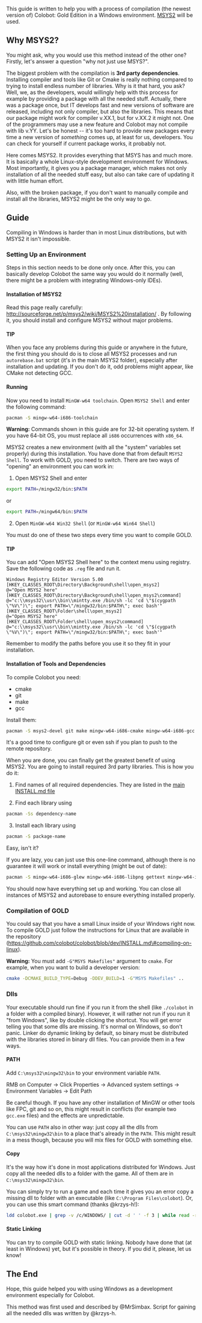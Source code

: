 This guide is written to help you with a process of compilation (the newest version of) Colobot: Gold Edition in a Windows environment. [MSYS2](http://sourceforge.net/projects/msys2/) will be used.

Why MSYS2?
----------

You might ask, why you would use this method instead of the other one? Firstly, let's answer a question "why not just use MSYS?".

The biggest problem with the compilation is **3rd party dependencies**. Installing compiler and tools like Git or Cmake is really nothing compared to trying to install endless number of libraries. Why is it that hard, you ask? Well, we, as the developers, would willingly help with this process for example by providing a package with all the needed stuff. Actually, there was a package once, but IT develops fast and new versions of software are released, including not only compiler, but also the libraries. This means that our package might work for compiler v.XX.1, but for v.XX.2 it might not. One of the programmers may use a new feature and Colobot may not compile with lib v.YY. Let's be honest -- it's too hard to provide new packages every time a new version of *something* comes up, at least for us, developers. You can check for yourself if current package works, it probably not.

Here comes MSYS2. It provides everything that MSYS has and much more. It is basically a whole Linux-style development environment for Windows. Most importantly, it gives you a package manager, which makes not only installation of all the needed stuff easy, but also can take care of updating it with little human effort.

Also, with the broken package, if you don't want to manually compile and install all the libraries, MSYS2 might be the only way to go.

Guide
-----

Compiling in Windows is harder than in most Linux distributions, but with MSYS2 it isn't impossible.

### Setting Up an Environment

Steps in this section needs to be done only once. After this, you can basically develop Colobot the same way you would do it normally (well, there might be a problem with integrating Windows-only IDEs).

#### Installation of MSYS2

Read this page really carefully: <http://sourceforge.net/p/msys2/wiki/MSYS2%20installation/> . By following it, you should install and configure MSYS2 without major problems.

#### TIP
When you face any problems during this guide or anywhere in the future, the first thing you should do is to close all MSYS2 processes and run `autorebase.bat` script (it's in the main MSYS2 folder), especially after installation and updating. If you don't do it, odd problems might appear, like CMake not detecting GCC.

#### Running

Now you need to install `MinGW-w64 toolchain`. Open `MSYS2 Shell` and enter the following command:

```sh
pacman -S mingw-w64-i686-toolchain
```

**Warning:** Commands shown in this guide are for 32-bit operating system. If you have 64-bit OS, you must replace all `i686` occurrences with `x86_64`.

MSYS2 creates a new environment (with all the "system" variables set properly) during this installation. You have done that from default `MSYS2 Shell`. To work with GOLD, you need to switch. There are two ways of "opening" an environment you can work in:

1. Open MSYS2 Shell and enter

```sh
export PATH=/mingw32/bin:$PATH
```

or

```sh
export PATH=/mingw64/bin:$PATH
```

2. Open `MinGW-w64 Win32 Shell` (or `MinGW-w64 Win64 Shell`)

You must do one of these two steps every time you want to compile GOLD.

#### TIP
You can add "Open MSYS2 Shell here" to the context menu using registry. Save the following code as `.reg` file and run it.

```
Windows Registry Editor Version 5.00
[HKEY_CLASSES_ROOT\Directory\Background\shell\open_msys2]
@="Open MSYS2 here"
[HKEY_CLASSES_ROOT\Directory\Background\shell\open_msys2\command]
@="c:\\msys32\\usr\\bin\\mintty.exe /bin/sh -lc 'cd \"$(cygpath \"%V\")\"; export PATH=\"/mingw32/bin:$PATH\"; exec bash'"
[HKEY_CLASSES_ROOT\Folder\shell\open_msys2]
@="Open MSYS2 here"
[HKEY_CLASSES_ROOT\Folder\shell\open_msys2\command]
@="c:\\msys32\\usr\\bin\\mintty.exe /bin/sh -lc 'cd \"$(cygpath \"%V\")\"; export PATH=\"/mingw32/bin:$PATH\"; exec bash'"
```

Remember to modify the paths before you use it so they fit in your installation.

#### Installation of Tools and Dependencies

To compile Colobot you need:

- cmake
- git
- make
- gcc

Install them:

```sh
pacman -S msys2-devel git make mingw-w64-i686-cmake mingw-w64-i686-gcc
```

It's a good time to configure git or even ssh if you plan to push to the remote repository.

When you are done, you can finally get the greatest benefit of using MSYS2. You are going to install required 3rd party libraries. This is how you do it:

1. Find names of all required dependencies. They are listed in the [main INSTALL.md file](INSTALL.md#compiling-on-linux)

2. Find each library using

```sh
pacman -Ss dependency-name
```

3. Install each library using

```sh
pacman -S package-name
```

Easy, isn't it?

If you are lazy, you can just use this one-line command, although there is no guarantee it will work or install everything (might be out of date):

```sh
pacman -S mingw-w64-i686-glew mingw-w64-i686-libpng gettext mingw-w64-i686-gettext mingw-w64-i686-libpng mingw-w64-i686-libsndfile mingw-w64-i686-libvorbis mingw-w64-i686-libogg mingw-w64-i686-openal mingw-w64_i686-physfs mingw-w64-i686-SDL2 mingw-w64-i686-SDL2_image mingw-w64-i686-SDL2_ttf mingw-w64-i686-glm
```

You should now have everything set up and working. You can close all instances of MSYS2 and autorebase to ensure everything installed properly.

### Compilation of GOLD

You could say that you have a small Linux inside of your Windows right now. To compile GOLD just follow the instructions for Linux that are available in the repository (https://github.com/colobot/colobot/blob/dev/INSTALL.md\#compiling-on-linux).

**Warning:** You must add `-G"MSYS Makefiles"` argument to `cmake`. For example, when you want to build a developer version:

```sh
cmake -DCMAKE_BUILD_TYPE=Debug -DDEV_BUILD=1 -G"MSYS Makefiles" ..
```

### Dlls

Your executable should run fine if you run it from the shell (like `./colobot` in a folder with a compiled binary). However, it will rather not run if you run it "from Windows", like by double clicking the shortcut. You will get error telling you that some dlls are missing. It's normal on Windows, so don't panic. Linker do dynamic linking by default, so binary must be distributed with the libraries stored in binary dll files. You can provide them in a few ways.

#### PATH

Add `C:\msys32\mingw32\bin` to your environment variable `PATH`.

RMB on Computer -&gt; Click Properties -&gt; Advanced system settings -&gt; Environment Variables -&gt; Edit Path

Be careful though. If you have any other installation of MinGW or other tools like FPC, git and so on, this might result in conflicts (for example two `gcc.exe` files) and the effects are unpredictable.

You can use `PATH` also in other way: just copy all the dlls from `C:\msys32\mingw32\bin` to a place that's already in the `PATH`. This might result in a mess though, because you will mix files for GOLD with something else.

#### Copy

It's the way how it's done in most applications distributed for Windows. Just copy all the needed dlls to a folder with the game. All of them are in `C:\msys32\mingw32\bin`.

You can simply try to run a game and each time it gives you an error copy a missing dll to folder with an executable (like `C:\Program Files\colobot`). Or, you can use this smart command (thanks @krzys-h!):

```sh
ldd colobot.exe | grep -v /c/WINDOWS/ | cut -d ' ' -f 3 | while read -r line; do cp $line /c/path/to/the/game; done
```

#### Static Linking

You can try to compile GOLD with static linking. Nobody have done that (at least in Windows) yet, but it's possible in theory. If you did it, please, let us know!

The End
-------

Hope, this guide helped you with using Windows as a development environment especially for Colobot.

This method was first used and described by @MrSimbax. Script for gaining all the needed dlls was written by @krzys-h.
